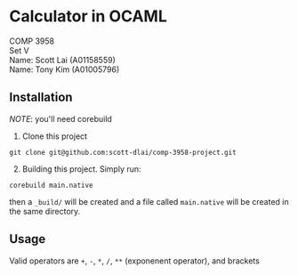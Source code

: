 # Calculator in OCAML
COMP 3958\
Set V\
Name: Scott Lai (A01158559)\
Name: Tony Kim (A01005796)

## Installation

*NOTE*: you'll need corebuild

1. Clone this project
```
git clone git@github.com:scott-dlai/comp-3958-project.git
```

2. Building this project. Simply run:
```
corebuild main.native
```
then a `_build/` will be created and a file called `main.native` will be created
in the same directory.

## Usage

Valid operators are `+`, `-`, `*`, `/`, `**` (exponenent operator), and brackets
